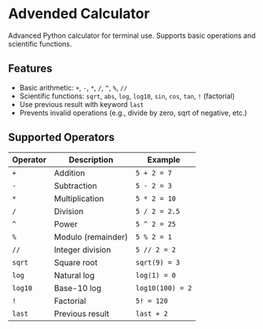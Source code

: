 # Advended Calculator 

Advanced Python calculator for terminal use. Supports basic operations and scientific functions.

##  Features

- Basic arithmetic: `+`, `-`, `*`, `/`, `^`, `%`, `//`
- Scientific functions: `sqrt`, `abs`, `log`, `log10`, `sin`, `cos`, `tan`, `!` (factorial)
- Use previous result with keyword `last`
- Prevents invalid operations (e.g., divide by zero, sqrt of negative, etc.)

## Supported Operators

| Operator | Description             | Example         |
|----------|-------------------------|-----------------|
| `+`      | Addition                | `5 + 2 = 7`     |
| `-`      | Subtraction             | `5 - 2 = 3`     |
| `*`      | Multiplication          | `5 * 2 = 10`    |
| `/`      | Division                | `5 / 2 = 2.5`   |
| `^`      | Power                   | `5 ^ 2 = 25`    |
| `%`      | Modulo (remainder)      | `5 % 2 = 1`     |
| `//`     | Integer division        | `5 // 2 = 2`    |
| `sqrt`   | Square root             | `sqrt(9) = 3`   |
| `log`    | Natural log             | `log(1) = 0`    |
| `log10`  | Base-10 log             | `log10(100) = 2`|
| `!`      | Factorial               | `5! = 120`      |
| `last`   | Previous result         | `last + 2`      |

## 


